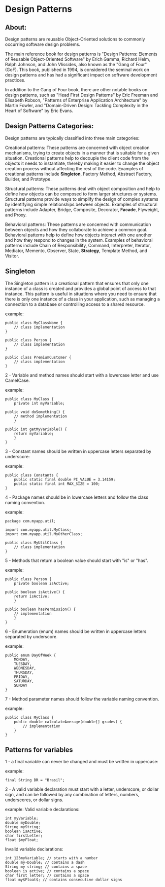 # Design Patterns

## About:

Design patterns are reusable Object-Oriented solutions to commonly occurring software design problems.

The main reference book for design patterns is "Design Patterns: Elements of Reusable Object-Oriented Software" by Erich Gamma, Richard Helm, Ralph Johnson, and John Vlissides, also known as the "Gang of Four" (GoF). This book, published in 1994, is considered the seminal work on design patterns and has had a significant impact on software development practices.

In addition to the Gang of Four book, there are other notable books on design patterns, such as "Head First Design Patterns" by Eric Freeman and Elisabeth Robson, "Patterns of Enterprise Application Architecture" by Martin Fowler, and "Domain-Driven Design: Tackling Complexity in the Heart of Software" by Eric Evans.

## Design Patterns Categories:

Design patterns are typically classified into three main categories:

Creational patterns: These patterns are concerned with object creation mechanisms, trying to create objects in a manner that is suitable for a given situation. Creational patterns help to decouple the client code from the objects it needs to instantiate, thereby making it easier to change the object creation process without affecting the rest of the code. Examples of creational patterns include **Singleton**, Factory Method, Abstract Factory, Builder, and Prototype.

Structural patterns: These patterns deal with object composition and help to define how objects can be composed to form larger structures or systems. Structural patterns provide ways to simplify the design of complex systems by identifying simple relationships between objects. Examples of structural patterns include Adapter, Bridge, Composite, Decorator, **Facade**, Flyweight, and Proxy.

Behavioral patterns: These patterns are concerned with communication between objects and how they collaborate to achieve a common goal. Behavioral patterns help to define how objects interact with one another and how they respond to changes in the system. Examples of behavioral patterns include Chain of Responsibility, Command, Interpreter, Iterator, Mediator, Memento, Observer, State, **Strategy**, Template Method, and Visitor.

## Singleton

The Singleton pattern is a creational pattern that ensures that only one instance of a class is created and provides a global point of access to that instance. This pattern is useful in situations where you need to ensure that there is only one instance of a class in your application, such as managing a connection to a database or controlling access to a shared resource.

example:

    public class MyClassName {
        // class implementation
    }

    public class Person {
        // class implementation
    }

    public class PremiumCustomer {
        // class implementation
    }

2 - Variable and method names should start with a lowercase letter and use CamelCase.

example:

    public class MyClass {
        private int myVariable;
    
    public void doSomething() {
        // method implementation
        }
    
    public int getMyVariable() {
        return myVariable;
        }
    }

3 - Constant names should be written in uppercase letters separated by underscore:

example:

    public class Constants {
        public static final double PI_VALUE = 3.14159;
        public static final int MAX_SIZE = 100;
    }

4 - Package names should be in lowercase letters and follow the class naming convention.

example:

    package com.myapp.util;

    import com.myapp.util.MyClass;
    import com.myapp.util.MyOtherClass;

    public class MyUtilClass {
        // class implementation
    }

5 - Methods that return a boolean value should start with "is" or "has".

example:

    public class Person {
        private boolean isActive;
    
    public boolean isActive() {
        return isActive;
        }
    
    public boolean hasPermission() {
        // implementation
        }
    }

6 - Enumeration (enum) names should be written in uppercase letters separated by underscore.

example:

    public enum DayOfWeek {
        MONDAY,
        TUESDAY,
        WEDNESDAY,
        THURSDAY,
        FRIDAY,
        SATURDAY,
        SUNDAY
    }

7 - Method parameter names should follow the variable naming convention.

example:

    public class MyClass {
        public double calculateAverage(double[] grades) {
            // implementation
        }
    }

## Patterns for variables

1 - a final variable can never be changed and must be written in uppercase:

example:

    final String BR = "Brasil";

2 - A valid variable declaration must start with a letter, underscore, or dollar sign, and can be followed by any combination of letters, numbers, underscores, or dollar signs.

example: 
Valid variable declarations:

    int myVariable;
    double myDouble;
    String myString;
    boolean isActive;
    char firstLetter;
    float $myFloat;

Invalid variable declarations:

    int 123myVariable; // starts with a number
    double my-Double; // contains a dash
    String my string; // contains a space
    boolean is active; // contains a space
    char first letter; // contains a space
    float my$Float$; // contains consecutive dollar signs
